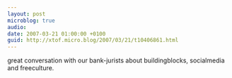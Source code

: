 ```yaml
---
layout: post
microblog: true
audio: 
date: 2007-03-21 01:00:00 +0100
guid: http://xtof.micro.blog/2007/03/21/t10406861.html
---
```

great conversation with our bank-jurists about buildingblocks, socialmedia and freeculture.
